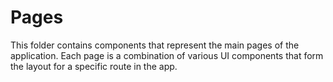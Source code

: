 # Pages

This folder contains components that represent the main pages of the application. Each page is a combination of various UI components that form the layout for a specific route in the app.
